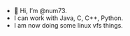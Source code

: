 - 👋 Hi, I’m @num73.
- I can work with Java, C, C++, Python.
- I am now doing some linux vfs things.
